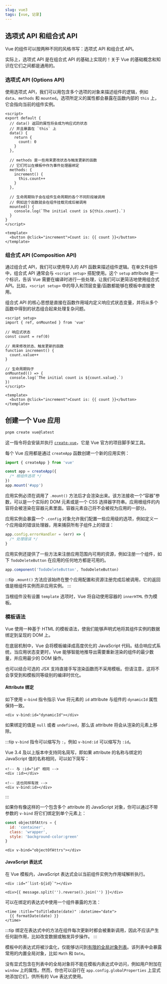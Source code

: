 ```yaml
---
slug: vue3
tags: [vue, 记录]
---
```


## 选项式 API 和组合式 API
Vue 的组件可以按两种不同的风格书写：选项式 API 和组合式 API。

实际上，选项式 API 是在组合式 API 的基础上实现的！关于 Vue 的基础概念和知识在它们之间都是通用的。

### 选项式 API (Options API)​
使用选项式 API，我们可以用包含多个选项的对象来描述组件的逻辑，例如 `data`、`methods` 和 `mounted`。选项所定义的属性都会暴露在函数内部的 `this` 上，它会指向当前的组件实例。
```vue
<script>
export default {
  // data() 返回的属性将会成为响应式的状态
  // 并且暴露在 `this` 上
  data() {
    return {
      count: 0
    }
  },

  // methods 是一些用来更改状态与触发更新的函数
  // 它们可以在模板中作为事件处理器绑定
  methods: {
    increment() {
      this.count++
    }
  },

  // 生命周期钩子会在组件生命周期的各个不同阶段被调用
  // 例如这个函数就会在组件挂载完成后被调用
  mounted() {
    console.log(`The initial count is ${this.count}.`)
  }
}
</script>

<template>
  <button @click="increment">Count is: {{ count }}</button>
</template>
```

### 组合式 API (Composition API)​
通过组合式 API，我们可以使用导入的 API 函数来描述组件逻辑。在单文件组件中，组合式 API 通常会与 `<script setup>` 搭配使用。这个 `setup` attribute 是一个标识，告诉 Vue 需要在编译时进行一些处理，让我们可以更简洁地使用组合式 API。比如，`<script setup>` 中的导入和顶层变量/函数都能够在模板中直接使用。

组合式 API 的核心思想是直接在函数作用域内定义响应式状态变量，并将从多个函数中得到的状态组合起来处理复杂问题。
```vue
<script setup>
import { ref, onMounted } from 'vue'

// 响应式状态
const count = ref(0)

// 用来修改状态、触发更新的函数
function increment() {
  count.value++
}

// 生命周期钩子
onMounted(() => {
  console.log(`The initial count is ${count.value}.`)
})
</script>

<template>
  <button @click="increment">Count is: {{ count }}</button>
</template>
```

## 创建一个 Vue 应用
```bash
pnpm create vue@latest
```
这一指令将会安装并执行 [`create-vue`](https://github.com/vuejs/create-vue)，它是 Vue 官方的项目脚手架工具。

每个 Vue 应用都是通过 `createApp` 函数创建一个新的应用实例：
```js
import { createApp } from 'vue'

const app = createApp({
  /* 根组件选项 */
})
app.mount('#app')
```
应用实例必须在调用了 `.mount()` 方法后才会渲染出来。该方法接收一个“容器”参数，可以是一个实际的 DOM 元素或是一个 CSS 选择器字符串。应用根组件的内容将会被渲染在容器元素里面。容器元素自己将不会被视为应用的一部分。

应用实例会暴露一个 `.config` 对象允许我们配置一些应用级的选项，例如定义一个应用级的错误处理器，用来捕获所有子组件上的错误：
```js
app.config.errorHandler = (err) => {
  /* 处理错误 */
}
```

应用实例还提供了一些方法来注册应用范围内可用的资源，例如注册一个组件，如下 `TodoDeleteButton` 在应用的任何地方都是可用的。
```js
app.component('TodoDeleteButton', TodoDeleteButton)
```

:::tip
`.mount()` 方法应该始终在整个应用配置和资源注册完成后被调用，它的返回值是根组件实例而非应用实例。
:::

当根组件没有设置 `template` 选项时，Vue 将自动使用容器的 `innerHTML` 作为模板。

### 模板语法
Vue 使用一种基于 HTML 的模板语法，使我们能够声明式地将其组件实例的数据绑定到呈现的 DOM 上。

在底层机制中，Vue 会将模板编译成高度优化的 JavaScript 代码。结合响应式系统，当应用状态变更时，Vue 能够智能地推导出需要重新渲染的组件的最少数量，并应用最少的 DOM 操作。

也可以结合可选的 JSX 支持直接手写渲染函数而不采用模板。但请注意，这将不会享受到和模板同等级别的编译时优化。

#### Attribute 绑定
如下使用 `v-bind` 指令指示 Vue 将元素的 `id` attribute 与组件的 `dynamicId` 属性保持一致。
```vue
<div v-bind:id="dynamicId"></div>
```

如果绑定的值是 `null` 或者 `undefined`，那么该 attribute 将会从渲染的元素上移除。

:::tip
`v-bind` 指令可以缩写为 `:`，例如 `v-bind:id` 可以缩写为 `:id`。

Vue 3.4 及以上版本中支持同名简写，即如果 attribute 的名称与绑定的 JavaScript 值的名称相同，可以如下简写：
```vue
<!-- 与 :id="id" 相同 -->
<div :id></div>

<!-- 这也同样有效 -->
<div v-bind:id></div>
```
:::

如果你有像这样的一个包含多个 attribute 的 JavaScript 对象，你可以通过不带参数的 `v-bind` 将它们绑定到单个元素上：
```js
const objectOfAttrs = {
  id: 'container',
  class: 'wrapper',
  style: 'background-color:green'
}
```
```vue
<div v-bind="objectOfAttrs"></div>
```

#### JavaScript 表达式
在 Vue 模板内，JavaScript 表达式会以当前组件实例为作用域解析执行。
```vue
<div :id="`list-${id}`"></div>

<div>{{ message.split('').reverse().join('') }}</div>
```

可以在绑定的表达式中使用一个组件暴露的方法：
```vue
<time :title="toTitleDate(date)" :datetime="date">
  {{ formatDate(date) }}
</time>
```
:::tip
绑定在表达式中的方法在组件每次更新时都会被重新调用，因此不应该产生任何副作用，比如改变数据或触发异步操作。
:::

模板中的表达式将被沙盒化，仅能够访问到[有限的全局对象列表](https://github.com/vuejs/core/blob/main/packages/shared/src/globalsAllowList.ts#L3)。该列表中会暴露常用的内置全局对象，比如 `Math` 和 `Date`。

没有显式包含在列表中的全局对象将不能在模板内表达式中访问，例如用户附加在 `window` 上的属性。然而，你也可以自行在 `app.config.globalProperties` 上显式地添加它们，供所有的 Vue 表达式使用。